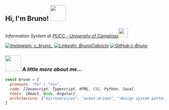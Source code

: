 <h2> Hi, I'm Bruno! <img src="https://media.giphy.com/media/KcWdO5QnBY8vu5odJO/giphy.gif" width="50"></h2>

<p><em>Information System at <a href="http://www.unb.br">PUCC - University of Campinas</a><img src="https://media.giphy.com/media/fYSnHlufseco8Fh93Z/giphy.gif" width="30">

[![Instagram: c_bruno_](https://img.shields.io/twitter/follow/ThaiiBraga?style=social)](https://www.instagram.com/c_bruno_?r=nametag)
[![Linkedin: BrunoCaboclo](https://img.shields.io/badge/-thaianebraga-blue?style=flat-square&logo=Linkedin&logoColor=white&link=https://www.linkedin.com/in/thaianebraga/)](https://www.linkedin.com/in/bruno-caboclo-44a358197)
[![GitHub c-Bruno](https://img.shields.io/github/followers/thaiane?label=follow&style=social)](https://github.com/c-Bruno)

### <img src="https://media.giphy.com/media/VgCDAzcKvsR6OM0uWg/giphy.gif" width="50"> A little more about me...  
```javascript
const bruno = {
  pronouns: "he" | "his",
  code: [Javascript, Typescript, HTML, CSS, Python, Java],
  tools: [React, Node, Angular],
  architecture: ["microservices", "event-driven", "design system pattern"],
}
```
